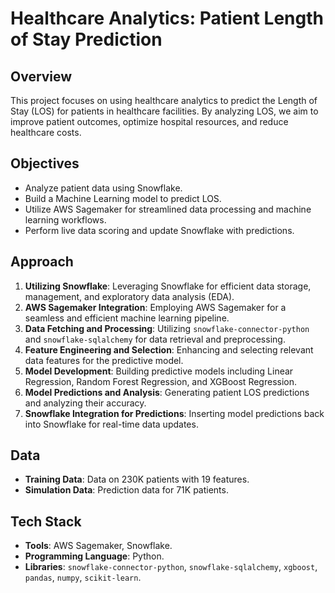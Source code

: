 # Healthcare Analytics: Patient Length of Stay Prediction

## Overview

This project focuses on using healthcare analytics to predict the Length of Stay (LOS) for patients in healthcare facilities. By analyzing LOS, we aim to improve patient outcomes, optimize hospital resources, and reduce healthcare costs.

## Objectives

- Analyze patient data using Snowflake.
- Build a Machine Learning model to predict LOS.
- Utilize AWS Sagemaker for streamlined data processing and machine learning workflows.
- Perform live data scoring and update Snowflake with predictions.

## Approach

1. **Utilizing Snowflake**: Leveraging Snowflake for efficient data storage, management, and exploratory data analysis (EDA).
2. **AWS Sagemaker Integration**: Employing AWS Sagemaker for a seamless and efficient machine learning pipeline.
3. **Data Fetching and Processing**: Utilizing `snowflake-connector-python` and `snowflake-sqlalchemy` for data retrieval and preprocessing.
4. **Feature Engineering and Selection**: Enhancing and selecting relevant data features for the predictive model.
5. **Model Development**: Building predictive models including Linear Regression, Random Forest Regression, and XGBoost Regression.
6. **Model Predictions and Analysis**: Generating patient LOS predictions and analyzing their accuracy.
7. **Snowflake Integration for Predictions**: Inserting model predictions back into Snowflake for real-time data updates.

## Data

- **Training Data**: Data on 230K patients with 19 features.
- **Simulation Data**: Prediction data for 71K patients.

## Tech Stack

- **Tools**: AWS Sagemaker, Snowflake.
- **Programming Language**: Python.
- **Libraries**: `snowflake-connector-python`, `snowflake-sqlalchemy`, `xgboost`, `pandas`, `numpy`, `scikit-learn`.

